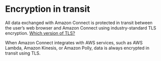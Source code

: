 # Encryption in transit<a name="encryption-in-transit"></a>

All data exchanged with Amazon Connect is protected in transit between the user’s web browser and Amazon Connect using industry\-standard TLS encryption\. [Which version of TLS?](infrastructure-security.md#supported-version-tls)

When Amazon Connect integrates with AWS services, such as AWS Lambda, Amazon Kinesis, or Amazon Polly, data is always encrypted in transit using TLS\.